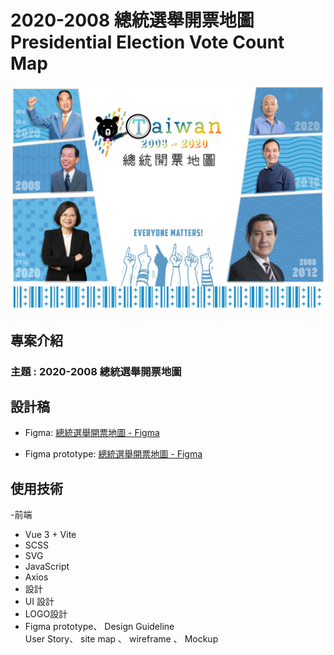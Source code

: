 

# 2020-2008 總統選舉開票地圖  Presidential Election Vote Count Map

![專案封面](src/assets/images/design_material/cover.jpg)

## 專案介紹

### 主題 : 2020-2008 總統選舉開票地圖 


## 設計稿

- Figma: [總統選舉開票地圖 - Figma](https://www.figma.com/file/bz1NBzFzMaPztORkulWK7S/%E7%B8%BD%E7%B5%B1%E9%96%8B%E7%A5%A8%E5%9C%B0%E5%9C%96?type=design&node-id=491-2252&mode=design&t=v52ZZCgi7cons4p9-0)

- Figma prototype: [總統選舉開票地圖 - Figma](https://www.figma.com/proto/bz1NBzFzMaPztORkulWK7S/%E7%B8%BD%E7%B5%B1%E9%96%8B%E7%A5%A8%E5%9C%B0%E5%9C%96?type=design&node-id=126-2058&t=f1GqMdWOq5ZuXExh-1&scaling=min-zoom&page-id=0%3A1&starting-point-node-id=126%3A2058&show-proto-sidebar=1&mode=design)

## 使用技術
-前端
- Vue 3 + Vite
- SCSS
- SVG
- JavaScript
- Axios
- 設計
- UI 設計
- LOGO設計
- Figma prototype、 Design Guideline   
User Story、 site map 、 wireframe 、 Mockup 

